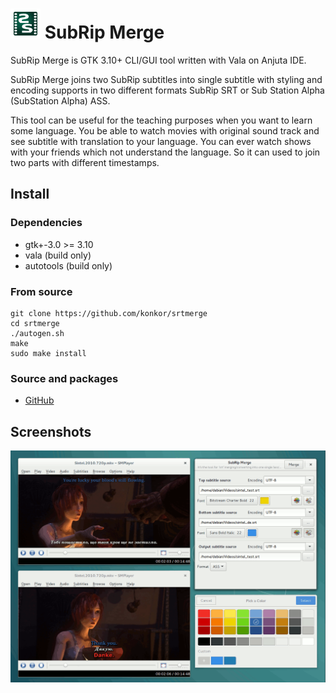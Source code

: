 # ![](/data/icons/48x48/apps/srtmerge.png) SubRip Merge
SubRip Merge is GTK 3.10+ CLI/GUI tool written with Vala on Anjuta IDE.

SubRip Merge joins two SubRip subtitles into single subtitle with styling and encoding supports in two different formats SubRip SRT or Sub Station Alpha (SubStation Alpha) ASS.

This tool can be useful for the teaching purposes when you want to learn some language. You be able to watch movies with original sound track and see subtitle with translation to your language. You can ever watch shows with your friends which not understand the language. So it can used to join two parts with different timestamps.

## Install
### Dependencies
* gtk+-3.0 >= 3.10
* vala (build only)
* autotools (build only)

### From source
```
git clone https://github.com/konkor/srtmerge
cd srtmerge
./autogen.sh
make
sudo make install
```

### Source and packages
* [GitHub](https://github.com/konkor/srtmerge)

## Screenshots
![](/data/screenshots/screenshots.png?raw=true)

